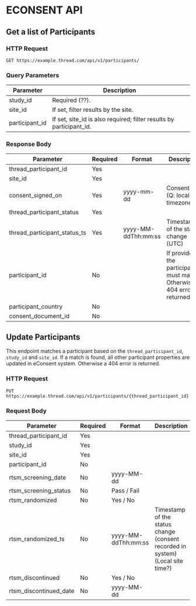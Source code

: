 # ECONSENT API

## Get a list of Participants

### HTTP Request

`GET https://example.thread.com/api/v1/participants/`

### Query Parameters

Parameter | Description
--------- | -----------
study_id | Required (??).
site_id | If set, filter results by the site.
participant_id | If set, site_id is also required; filter results by participant_id.

### Response Body

Parameter | Required | Format | Description
--------- | -------- | ------ | -----------
thread_participant_id | Yes
site_id | Yes
consent_signed_on | Yes | yyyy-mm-dd | Consent date (Q: local timezone?)
thread_participant_status | Yes
thread_participant_status_ts | Yes | yyyy-MM-ddThh:mm:ss | Timestamp of the status change (UTC)
participant_id | No | | If provided, the participant_id must match.  Otherwise, a 404 error is returned.
participant_country | No
consent_document_id | No

## Update Participants

This endpoint matches a participant based on the `thread_participant_id`, `study_id` and `site_id`.
If a match is found, all other participant properties are updated in eConsent system.  Otherwise a 404 error is returned.

### HTTP Request

`PUT https://example.thread.com/api/v1/participants/{thread_participant_id}`

### Request Body

Parameter | Required | Format | Description
--------- | -------- | ------ | -----------
thread_participant_id | Yes |
study_id | Yes
site_id | Yes
participant_id | No |
rtsm_screening_date | No | yyyy-MM-dd | | Local site date
rtsm_screening_status | No | Pass / Fail |
rtsm_randomized | No | Yes / No |
rtsm_randomized_ts | No | yyyy-MM-ddThh:mm:ss | Timestamp of the status change (consent recorded in system) (Local site time?)
rtsm_discontinued | No | Yes / No |
rtsm_discontinued_date | No | yyyy-MM-dd | | Local site date
